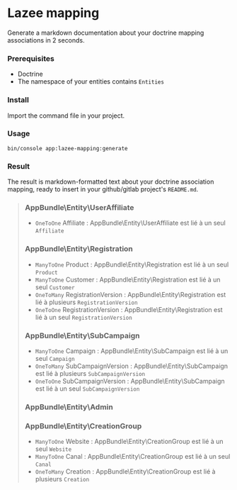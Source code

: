 # Lazee mapping

Generate a markdown documentation about your doctrine mapping associations in 2 seconds.

### Prerequisites

- Doctrine
- The namespace of your entities contains ` Entities `

### Install

Import the command file in your project.

### Usage

` bin/console app:lazee-mapping:generate `

### Result

The result is markdown-formatted text about your doctrine association mapping, ready to insert in your github/gitlab project's ` README.md `.

> ### AppBundle\Entity\UserAffiliate
> - `OneToOne` Affiliate : AppBundle\Entity\UserAffiliate est lié à un seul `Affiliate`
> 
> ### AppBundle\Entity\Registration
> - `ManyToOne` Product : AppBundle\Entity\Registration est lié à un seul `Product`
> - `ManyToOne` Customer : AppBundle\Entity\Registration est lié à un seul `Customer`
> - `OneToMany` RegistrationVersion : AppBundle\Entity\Registration est lié à plusieurs `RegistrationVersion`
> - `OneToOne` RegistrationVersion : AppBundle\Entity\Registration est lié à un seul `RegistrationVersion`
> 
> ### AppBundle\Entity\SubCampaign
> - `ManyToOne` Campaign : AppBundle\Entity\SubCampaign est lié à un seul `Campaign`
> - `OneToMany` SubCampaignVersion : AppBundle\Entity\SubCampaign est lié à plusieurs `SubCampaignVersion`
> - `OneToOne` SubCampaignVersion : AppBundle\Entity\SubCampaign est lié à un seul `SubCampaignVersion`
> 
> ### AppBundle\Entity\Admin
> 
> ### AppBundle\Entity\CreationGroup
> - `ManyToOne` Website : AppBundle\Entity\CreationGroup est lié à un seul `Website`
> - `ManyToOne` Canal : AppBundle\Entity\CreationGroup est lié à un seul `Canal`
> - `OneToMany` Creation : AppBundle\Entity\CreationGroup est lié à plusieurs `Creation`

